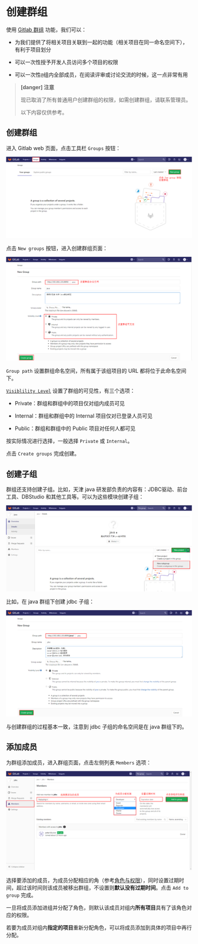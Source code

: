# 创建群组

使用 [Gitlab 群组](https://docs.gitlab.com/ce/user/group/index.html) 功能，我们可以：

 - 为我们提供了将相关项目关联到一起的功能（相关项目在同一命名空间下），有利于项目划分
 
 - 可以一次性授予开发人员访问多个项目的权限
 
 - 可以一次性`@`组内全部成员，在阅读评审或讨论交流的时候，这一点非常有用
 
> **[danger] 注意**
>
> 现已取消了所有普通用户创建群组的权限，如需创建群组，请联系管理员。
>
> 以下内容仅供参考。

 
## 创建群组
 
进入 Gitlab web 页面，点击工具栏 `Groups` 按钮：

![](/assets/create-group.png)

点击 `New groups` 按钮，进入创建群组页面：

![](/assets/group-ok.png)

`Group path` 设置群组命名空间，所有属于该组项目的 URL 都将位于此命名空间下。

[`Visiblility Level`](https://docs.gitlab.com/ce/public_access/public_access.html) 设置了群组的可见性，有三个选项：

- Private：群组和群组中的项目仅对组内成员可见

- Internal：群组和群组中的 Internal 项目仅对已登录人员可见

- Public：群组和群组中的 Public 项目对任何人都可见

按实际情况进行选择，一般选择 `Private` 或 `Internal`。

点击 `Create groups` 完成创建。

## 创建子组

群组还支持创建子组。比如，天津 java 研发部负责的内容有：JDBC驱动、前台工具、DBStudio 和其他工具等。可以为这些模块创建子组：

![](/assets/subgroup.png)

比如，在 java 群组下创建 jdbc 子组：

![](/assets/create-subgroup.png)

与创建群组的过程基本一致，注意到 jdbc 子组的命名空间是在 java 群组下的。

## 添加成员

为群组添加成员，进入群组页面，点击左侧列表 `Members` 选项：

![](/assets/add-member.png)

选择要添加的成员，为成员分配相应的角（参考[角色与权限](/config/permission.md)），同时设置过期时间，超过该时间则该成员被移出群组，不设置则**默认没有过期时间**。点击 `Add to group` 完成。

一旦将成员添加进组并分配了角色，则默认该成员对组内**所有项目**具有了该角色对应的权限。

若要为成员对组内**指定的项目**重新分配角色，可以将成员添加到具体的项目中再行分配。


